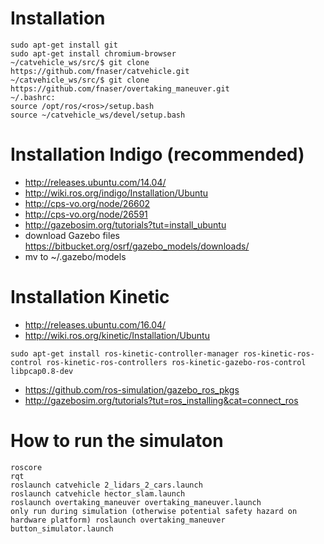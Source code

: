 # Installation
```
sudo apt-get install git
sudo apt-get install chromium-browser
~/catvehicle_ws/src/$ git clone https://github.com/fnaser/catvehicle.git
~/catvehicle_ws/src/$ git clone https://github.com/fnaser/overtaking_maneuver.git
~/.bashrc:
source /opt/ros/<ros>/setup.bash
source ~/catvehicle_ws/devel/setup.bash
```

# Installation Indigo (recommended)

 - http://releases.ubuntu.com/14.04/
 - http://wiki.ros.org/indigo/Installation/Ubuntu
 - http://cps-vo.org/node/26602
 - http://cps-vo.org/node/26591
 - http://gazebosim.org/tutorials?tut=install_ubuntu
 - download Gazebo files https://bitbucket.org/osrf/gazebo_models/downloads/
 - mv to ~/.gazebo/models

# Installation Kinetic

 - http://releases.ubuntu.com/16.04/
 - http://wiki.ros.org/kinetic/Installation/Ubuntu
```
sudo apt-get install ros-kinetic-controller-manager ros-kinetic-ros-control ros-kinetic-ros-controllers ros-kinetic-gazebo-ros-control libpcap0.8-dev
```
 - https://github.com/ros-simulation/gazebo_ros_pkgs
 - http://gazebosim.org/tutorials?tut=ros_installing&cat=connect_ros

# How to run the simulaton

```
roscore
rqt
roslaunch catvehicle 2_lidars_2_cars.launch
roslaunch catvehicle hector_slam.launch
roslaunch overtaking_maneuver overtaking_maneuver.launch
only run during simulation (otherwise potential safety hazard on hardware platform) roslaunch overtaking_maneuver button_simulator.launch
```
